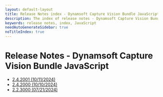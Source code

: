 ```yaml
---
layout: default-layout
title: Release Notes index - Dynamsoft Capture Vision Bundle JavaScript Edition
description: The index of release notes - Dynamsoft Capture Vision BundleJavaScript Edition.
keywords: release notes, index, JavaScript
needAutoGenerateSidebar: true
noTitleIndex: true
---
```


# Release Notes - Dynamsoft Capture Vision Bundle JavaScript

- [2.4.2001 (10/11/2024)](dcvb.md#242001-10112024)
- [2.4.2000 (10/10/2024)](dcvb.md#242000-10102024)
- [2.2.3000 (07/21/2024)](dcvb.md#223000-07212024)